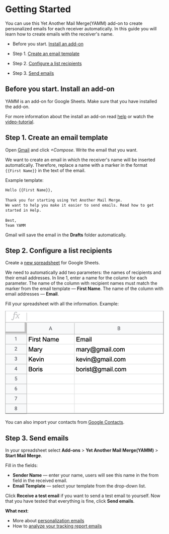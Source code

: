 # Getting Started

You can use this Yet Another Mail Merge(YAMM) add-on to create personalized emails for each receiver automatically.
In this guide you will learn how to create emails with the receiver's name.

* Before you start. [Install an add-on](#before-you-start-install-an-add-on)

* Step 1. [Create an email template](#step-1-create-an-email-template)

* Step 2. [Configure a list recipients](#step-2-сonfigure-a-list-recipients)

* Step 3. [Send emails](#step-3-send-emails)

## Before you start. Install an add-on

YAMM is an add-on for Google Sheets. Make sure that you have installed the add-on.


For more information about the install an add-on read [help](https://support.yet-another-mail-merge.com/hc/en-us/sections/202481589-Install-YAMM) or watch the [video-tutorial](https://youtu.be/o2Jh1ABd7XM).

## Step 1. Create an email template

Open [Gmail](https://mail.google.com/) and click *+Compose*. Write the email that you want.

We want to create an email in which the receiver's name will be inserted automatically. Therefore, replace a name with a marker in the format `{{First Name}}` in the text of the email. 

Example template:

```
Hello {{First Name}},

Thank you for starting using Yet Another Mail Merge. 
We want to help you make it easier to send emails. Read how to get started in Help.

Best,
Team YAMM

```
Gmail will save the email in the **Drafts** folder automatically. 

## Step 2. Configure a list recipients

Create a [new spreadsheet](https://docs.google.com/spreadsheets/u/0/?tgif=c) for Google Sheets.

We need to automatically add two parameters: the names of recipients and their email addresses. In line 1, enter a name for the column for each parameter. The name of the column with recipient names must match the marker from the email template — **First Name**. The name of the column with email addresses — **Email**.

Fill your spreadsheet with all the information. Example:

![](/images/yamm-step3.png)

You can also import your contacts from [Google Contacts](https://support.yet-another-mail-merge.com/hc/en-us/articles/211751125-Import-your-contacts-from-Google-Contacts). 

## Step 3. Send emails

In your spreadsheet select **Add-ons** > **Yet Another Mail Merge(YAMM)** > **Start Mail Merge**.

Fill in the fields:

* **Sender Name** — enter your name, users will see this name in the from field in the received email.
* **Email Template** — select your template from the drop-down list.

Click **Receive a test email** if you want to send a test email to yourself. Now that you have tested that everything is fine, click **Send emails**.

**What next**:

* More about [personalization emails](https://support.yet-another-mail-merge.com/hc/en-us/sections/202544725-Personalize-Your-Email)
* How to [analyze your tracking report emails](https://support.yet-another-mail-merge.com/hc/en-us/articles/115000786545-Analyze-your-tracking-report-emails-to-do-better-campaigns)



